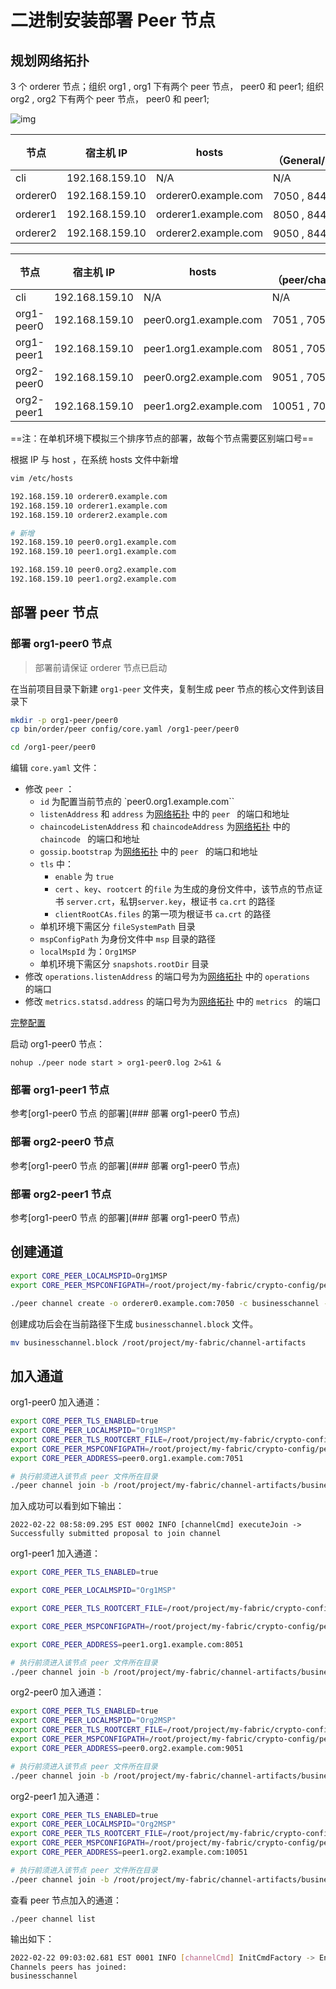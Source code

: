 # 二进制安装部署 Peer 节点

## 规划网络拓扑

3 个 orderer 节点；组织 org1 , org1 下有两个 peer 节点， peer0 和 peer1; 组织 org2 , org2 下有两个 peer 节点， peer0 和 peer1;

![img](http://mydoc-pics.oss-cn-chengdu.aliyuncs.com/img/up-38ef835b996d7793bb88ed5d61f2305d020.png)

| 节点     | 宿主机 IP      | hosts                | 端口（General/Operations/Admin） |
| -------- | -------------- | -------------------- | -------------------------------- |
| cli      | 192.168.159.10 | N/A                  | N/A                              |
| orderer0 | 192.168.159.10 | orderer0.example.com | 7050 , 8443 ， 9443              |
| orderer1 | 192.168.159.10 | orderer1.example.com | 8050 , 8444 ，9444               |
| orderer2 | 192.168.159.10 | orderer2.example.com | 9050 , 8445 ，9445               |

| 节点       | 宿主机 IP      | hosts                  | 端口（peer/chaincode/operations/metrics） |
| ---------- | -------------- | ---------------------- | ----------------------------------------- |
| cli        | 192.168.159.10 | N/A                    | N/A                                       |
| org1-peer0 | 192.168.159.10 | peer0.org1.example.com | 7051 , 7052 , 9446 , 8125                 |
| org1-peer1 | 192.168.159.10 | peer1.org1.example.com | 8051 , 7053 , 9447 , 8126                 |
| org2-peer0 | 192.168.159.10 | peer0.org2.example.com | 9051 , 7054 , 9448 , 8127                 |
| org2-peer1 | 192.168.159.10 | peer1.org2.example.com | 10051 , 7055 , 9449 , 8128                |

==注：在单机环境下模拟三个排序节点的部署，故每个节点需要区别端口号==

根据 IP 与 host ，在系统 hosts 文件中新增

```bash
vim /etc/hosts

192.168.159.10 orderer0.example.com
192.168.159.10 orderer1.example.com
192.168.159.10 orderer2.example.com

# 新增
192.168.159.10 peer0.org1.example.com
192.168.159.10 peer1.org1.example.com

192.168.159.10 peer0.org2.example.com
192.168.159.10 peer1.org2.example.com
```

## 部署 peer 节点

### 部署 org1-peer0 节点

> 部署前请保证 orderer 节点已启动

在当前项目目录下新建 `org1-peer` 文件夹，复制生成 peer 节点的核心文件到该目录下

```bash
mkdir -p org1-peer/peer0
cp bin/order/peer config/core.yaml /org1-peer/peer0

cd /org1-peer/peer0
```

编辑 `core.yaml` 文件：

- 修改 `peer` ：
  - `id` 为配置当前节点的 `peer0.org1.example.com``
  - `listenAddress` 和 `address` 为[网络拓扑](#规划网络拓扑) 中的 `peer ` 的端口和地址
  - `chaincodeListenAddress` 和 `chaincodeAddress` 为[网络拓扑](#规划网络拓扑) 中的 `chaincode ` 的端口和地址
  - `gossip.bootstrap` 为[网络拓扑](#规划网络拓扑) 中的 `peer ` 的端口和地址
  - `tls` 中：
    - `enable` 为 `true`
    - `cert` 、`key`、`rootcert` 的`file` 为生成的身份文件中，该节点的节点证书 `server.crt`，私钥`server.key`，根证书 `ca.crt` 的路径
    - `clientRootCAs.files` 的第一项为根证书 `ca.crt` 的路径
  - 单机环境下需区分 `fileSystemPath` 目录
  - `mspConfigPath` 为身份文件中 `msp` 目录的路径
  - `localMspId` 为：`Org1MSP`
  - 单机环境下需区分 `snapshots.rootDir` 目录
- 修改 `operations.listenAddress` 的端口号为为[网络拓扑](#规划网络拓扑) 中的 `operations ` 的端口
- 修改 `metrics.statsd.address` 的端口号为为[网络拓扑](#规划网络拓扑) 中的 `metrics ` 的端口

[完整配置](https://mydoc-pics.oss-cn-chengdu.aliyuncs.com/fabric-config/core.yaml)

启动 org1-peer0 节点：

```
nohup ./peer node start > org1-peer0.log 2>&1 &
```

### 部署 org1-peer1 节点

参考[org1-peer0 节点 的部署](### 部署 org1-peer0 节点)

### 部署 org2-peer0 节点

参考[org1-peer0 节点 的部署](### 部署 org1-peer0 节点)

### 部署 org2-peer1 节点

参考[org1-peer0 节点 的部署](### 部署 org1-peer0 节点)

## 创建通道

```bash
export CORE_PEER_LOCALMSPID=Org1MSP
export CORE_PEER_MSPCONFIGPATH=/root/project/my-fabric/crypto-config/peerOrganizations/org1.example.com/users/Admin@org1.example.com/msp

./peer channel create -o orderer0.example.com:7050 -c businesschannel -f "/root/project/my-fabric/channel-artifacts/businesschannel.tx" --timeout "30s" --tls --cafile /root/project/my-fabric/crypto-config/ordererOrganizations/example.com/orderers/orderer0.example.com/msp/tlscacerts/tlsca.example.com-cert.pem
```

创建成功后会在当前路径下生成 `businesschannel.block` 文件。

```bash
mv businesschannel.block /root/project/my-fabric/channel-artifacts
```

## 加入通道

org1-peer0 加入通道：

```bash
export CORE_PEER_TLS_ENABLED=true
export CORE_PEER_LOCALMSPID="Org1MSP"
export CORE_PEER_TLS_ROOTCERT_FILE=/root/project/my-fabric/crypto-config/peerOrganizations/org1.example.com/peers/peer0.org1.example.com/tls/ca.crt
export CORE_PEER_MSPCONFIGPATH=/root/project/my-fabric/crypto-config/peerOrganizations/org1.example.com/users/Admin@org1.example.com/msp
export CORE_PEER_ADDRESS=peer0.org1.example.com:7051

# 执行前须进入该节点 peer 文件所在目录
./peer channel join -b /root/project/my-fabric/channel-artifacts/businesschannel.block
```

加入成功可以看到如下输出：

```
2022-02-22 08:58:09.295 EST 0002 INFO [channelCmd] executeJoin -> Successfully submitted proposal to join channel
```

org1-peer1 加入通道：

```bash
export CORE_PEER_TLS_ENABLED=true

export CORE_PEER_LOCALMSPID="Org1MSP"

export CORE_PEER_TLS_ROOTCERT_FILE=/root/project/my-fabric/crypto-config/peerOrganizations/org1.example.com/peers/peer1.org1.example.com/tls/ca.crt

export CORE_PEER_MSPCONFIGPATH=/root/project/my-fabric/crypto-config/peerOrganizations/org1.example.com/users/Admin@org1.example.com/msp

export CORE_PEER_ADDRESS=peer1.org1.example.com:8051

# 执行前须进入该节点 peer 文件所在目录
./peer channel join -b /root/project/my-fabric/channel-artifacts/businesschannel.block
```

org2-peer0 加入通道：

```bash
export CORE_PEER_TLS_ENABLED=true
export CORE_PEER_LOCALMSPID="Org2MSP"
export CORE_PEER_TLS_ROOTCERT_FILE=/root/project/my-fabric/crypto-config/peerOrganizations/org2.example.com/peers/peer0.org2.example.com/tls/ca.crt
export CORE_PEER_MSPCONFIGPATH=/root/project/my-fabric/crypto-config/peerOrganizations/org2.example.com/users/Admin@org2.example.com/msp
export CORE_PEER_ADDRESS=peer0.org2.example.com:9051

# 执行前须进入该节点 peer 文件所在目录
./peer channel join -b /root/project/my-fabric/channel-artifacts/businesschannel.block
```

org2-peer1 加入通道：

```bash
export CORE_PEER_TLS_ENABLED=true
export CORE_PEER_LOCALMSPID="Org2MSP"
export CORE_PEER_TLS_ROOTCERT_FILE=/root/project/my-fabric/crypto-config/peerOrganizations/org2.example.com/peers/peer1.org2.example.com/tls/ca.crt
export CORE_PEER_MSPCONFIGPATH=/root/project/my-fabric/crypto-config/peerOrganizations/org2.example.com/users/Admin@org2.example.com/msp
export CORE_PEER_ADDRESS=peer1.org2.example.com:10051

# 执行前须进入该节点 peer 文件所在目录
./peer channel join -b /root/project/my-fabric/channel-artifacts/businesschannel.block
```

查看 peer 节点加入的通道：

```
./peer channel list
```

输出如下：

```bash
2022-02-22 09:03:02.681 EST 0001 INFO [channelCmd] InitCmdFactory -> Endorser and orderer connections initialized
Channels peers has joined: 
businesschannel
```

